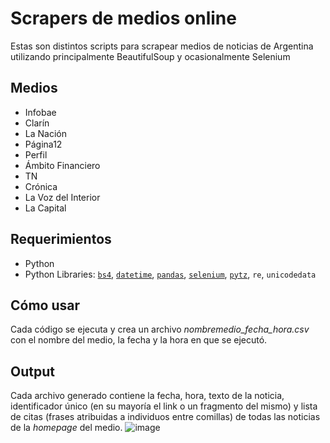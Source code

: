 # Scrapers de medios online
Estas son distintos scripts para scrapear medios de noticias de Argentina utilizando principalmente BeautifulSoup y ocasionalmente Selenium

## Medios
* Infobae
* Clarín
* La Nación
* Página12
* Perfil
* Ámbito Financiero
* TN
* Crónica
* La Voz del Interior
* La Capital

## **Requerimientos**

*  Python
*  Python Libraries: [`bs4`](https://pypi.org/project/bs4/), [`datetime`](https://pypi.org/project/DateTime/), [`pandas`](https://pandas.pydata.org/docs/getting_started/install.html), [`selenium`](https://pypi.org/project/selenium/), [`pytz`](https://pypi.org/project/pytz/), `re`, `unicodedata`

## **Cómo usar**

Cada código se ejecuta y crea un archivo _nombremedio_fecha_hora.csv_ con el nombre del medio, la fecha y la hora en que se ejecutó.

## **Output**

Cada archivo generado contiene la fecha, hora, texto de la noticia, identificador único (en su mayoría el link o un fragmento del mismo) y lista de citas (frases atribuidas a individuos entre comillas) de todas las noticias  de la _homepage_ del medio.
![image](https://github.com/Bardiego/scrap_medios_Argentina/assets/42683164/81c6fda1-ee0c-4fda-8394-14d90781ed01)
